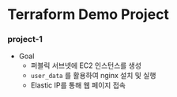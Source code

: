 Terraform Demo Project
=====================
### project-1
* Goal
    * 퍼블릭 서브넷에 EC2 인스턴스를 생성
    * `user_data` 를 활용하여 nginx 설치 및 실행
    * Elastic IP를 통해 웹 페이지 접속